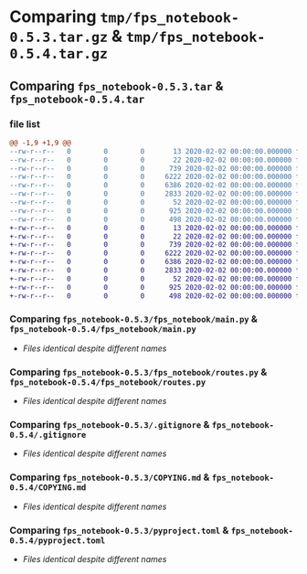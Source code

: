 # Comparing `tmp/fps_notebook-0.5.3.tar.gz` & `tmp/fps_notebook-0.5.4.tar.gz`

## Comparing `fps_notebook-0.5.3.tar` & `fps_notebook-0.5.4.tar`

### file list

```diff
@@ -1,9 +1,9 @@
--rw-r--r--   0        0        0       13 2020-02-02 00:00:00.000000 fps_notebook-0.5.3/MANIFEST.in
--rw-r--r--   0        0        0       22 2020-02-02 00:00:00.000000 fps_notebook-0.5.3/fps_notebook/__init__.py
--rw-r--r--   0        0        0      739 2020-02-02 00:00:00.000000 fps_notebook-0.5.3/fps_notebook/main.py
--rw-r--r--   0        0        0     6222 2020-02-02 00:00:00.000000 fps_notebook-0.5.3/fps_notebook/routes.py
--rw-r--r--   0        0        0     6386 2020-02-02 00:00:00.000000 fps_notebook-0.5.3/.gitignore
--rw-r--r--   0        0        0     2833 2020-02-02 00:00:00.000000 fps_notebook-0.5.3/COPYING.md
--rw-r--r--   0        0        0       52 2020-02-02 00:00:00.000000 fps_notebook-0.5.3/README.md
--rw-r--r--   0        0        0      925 2020-02-02 00:00:00.000000 fps_notebook-0.5.3/pyproject.toml
--rw-r--r--   0        0        0      498 2020-02-02 00:00:00.000000 fps_notebook-0.5.3/PKG-INFO
+-rw-r--r--   0        0        0       13 2020-02-02 00:00:00.000000 fps_notebook-0.5.4/MANIFEST.in
+-rw-r--r--   0        0        0       22 2020-02-02 00:00:00.000000 fps_notebook-0.5.4/fps_notebook/__init__.py
+-rw-r--r--   0        0        0      739 2020-02-02 00:00:00.000000 fps_notebook-0.5.4/fps_notebook/main.py
+-rw-r--r--   0        0        0     6222 2020-02-02 00:00:00.000000 fps_notebook-0.5.4/fps_notebook/routes.py
+-rw-r--r--   0        0        0     6386 2020-02-02 00:00:00.000000 fps_notebook-0.5.4/.gitignore
+-rw-r--r--   0        0        0     2833 2020-02-02 00:00:00.000000 fps_notebook-0.5.4/COPYING.md
+-rw-r--r--   0        0        0       52 2020-02-02 00:00:00.000000 fps_notebook-0.5.4/README.md
+-rw-r--r--   0        0        0      925 2020-02-02 00:00:00.000000 fps_notebook-0.5.4/pyproject.toml
+-rw-r--r--   0        0        0      498 2020-02-02 00:00:00.000000 fps_notebook-0.5.4/PKG-INFO
```

### Comparing `fps_notebook-0.5.3/fps_notebook/main.py` & `fps_notebook-0.5.4/fps_notebook/main.py`

 * *Files identical despite different names*

### Comparing `fps_notebook-0.5.3/fps_notebook/routes.py` & `fps_notebook-0.5.4/fps_notebook/routes.py`

 * *Files identical despite different names*

### Comparing `fps_notebook-0.5.3/.gitignore` & `fps_notebook-0.5.4/.gitignore`

 * *Files identical despite different names*

### Comparing `fps_notebook-0.5.3/COPYING.md` & `fps_notebook-0.5.4/COPYING.md`

 * *Files identical despite different names*

### Comparing `fps_notebook-0.5.3/pyproject.toml` & `fps_notebook-0.5.4/pyproject.toml`

 * *Files identical despite different names*

